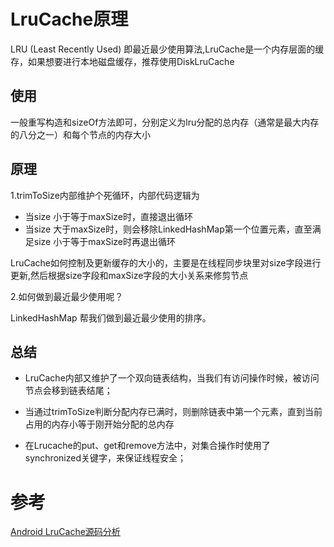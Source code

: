 # LruCache原理
LRU (Least Recently Used) 即最近最少使用算法,LruCache是一个内存层面的缓存，如果想要进行本地磁盘缓存，推荐使用DiskLruCache

## 使用 
一般重写构造和sizeOf方法即可，分别定义为lru分配的总内存（通常是最大内存的八分之一）和每个节点的内存大小

## 原理
1.trimToSize内部维护个死循环，内部代码逻辑为

* 当size 小于等于maxSize时，直接退出循环
* 当size 大于maxSize时，则会移除LinkedHashMap第一个位置元素，直至满足size 小于等于maxSize时再退出循环

LruCache如何控制及更新缓存的大小的，主要是在线程同步块里对size字段进行更新,然后根据size字段和maxSize字段的大小关系来修剪节点

2.如何做到最近最少使用呢？ 

LinkedHashMap 帮我们做到最近最少使用的排序。

## 总结

* LruCache内部又维护了一个双向链表结构，当我们有访问操作时候，被访问节点会移到链表结尾；

* 当通过trimToSize判断分配内存已满时，则删除链表中第一个元素，直到当前占用的内存小等于刚开始分配的总内存

* 在Lrucache的put、get和remove方法中，对集合操作时使用了synchronized关键字，来保证线程安全；

# 参考
[Android LruCache源码分析](https://www.jianshu.com/p/ef22974673ea)
